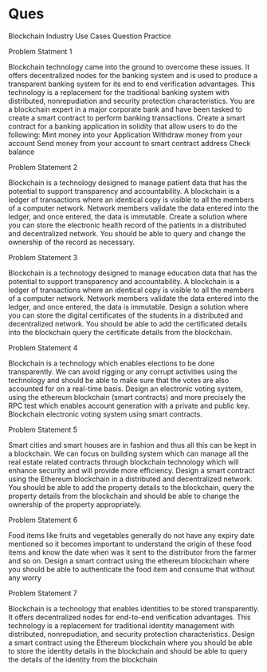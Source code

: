 # Ques
Blockchain Industry Use Cases Question Practice 

Problem Statment 1

Blockchain technology came into the ground to overcome these issues. It offers decentralized nodes for the banking system and is used to produce a transparent banking system for its end to end verification advantages. This technology is a replacement for the traditional banking system with distributed, nonrepudiation and security protection characteristics. 
You are a blockchain expert in a major corporate bank and have been tasked to create a smart contract to perform banking transactions. Create a smart contract for a banking application in solidity that allow users to do the following:
Mint money into your Application
Withdraw money from your account
Send money from your account to smart contract address
Check balance


Problem Statement 2

Blockchain is a technology designed to manage patient data that has the potential to support transparency and accountability. A blockchain is a ledger of transactions where an identical copy is visible to all the members of a computer network. Network members validate the data entered into the ledger, and once entered, the data is immutable.
Create a solution where you can store the electronic health record of the patients in a distributed and decentralized network. You should be able to query and change the ownership of the record as necessary.


Problem Statement 3

Blockchain is a technology designed to manage education data that has the potential to support transparency and accountability. A blockchain is a ledger of transactions where an identical copy is visible to all the members of a computer network. Network members validate the data entered into the ledger, and once entered, the data is immutable.
Design a solution where you can store the digital certificates of the students in a distributed and decentralized network. You should be able to add the certificated details into the blockchain query the certificate details from the blockchain.


Problem Statement 4

Blockchain is a technology which enables elections to be done transparently. We can avoid rigging or any corrupt activities using the technology and should be able to make sure that the votes are also accounted for on a real-time basis. Design an electronic voting system, using the ethereum blockchain (smart contracts) and more precisely the RPC test which enables account generation with a private and public key. Blockchain electronic voting system using smart contracts.


Problem Statement 5

Smart cities and smart houses are in fashion and thus all this can be kept in a blockchain. We can focus on building system which can manage all the real estate related contracts through blockchain technology which will enhance security and will provide more efficiency.
Design a smart contract using the Ethereum blockchain in a distributed and decentralized network. You should be able to add the property details to the blockchain, query the property details from the blockchain and should be able to change the ownership of the property appropriately.


Problem Statement 6

Food items like fruits and vegetables generally do not have any expiry date mentioned so it becomes important to understand the origin of these food items and know the date when was it sent to the distributor from the farmer and so on. Design a smart contract using the ethereum blockchain where you should be able to authenticate the food item and consume that without any worry


Problem Statement 7

Blockchain is a technology that enables identities to be stored transparently. It offers decentralized nodes for end-to-end verification advantages. This technology is a replacement for traditional identity management with distributed, nonrepudiation, and security protection characteristics.
Design a smart contract using the Ethereum blockchain where you should be able to store the identity details in the blockchain and should be able to query the details of the identity from the blockchain
